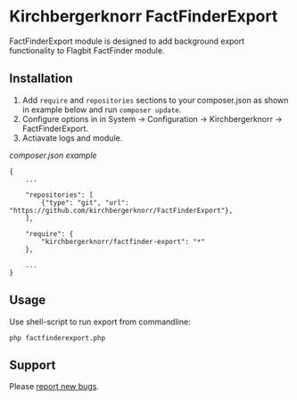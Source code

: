 Kirchbergerknorr FactFinderExport
=================================

FactFinderExport module is designed to add background export functionality to 
Flagbit FactFinder module.

Installation
------------

1. Add `require` and `repositories` sections to your composer.json as shown in example below and run `composer update`.
2. Configure options in in System -> Configuration -> Kirchbergerknorr -> FactFinderExport. 
3. Actiavate logs and module.

*composer.json example*

```
{
    ...
    
    "repositories": [
        {"type": "git", "url": "https://github.com/kirchbergerknorr/FactFinderExport"},
    ],
    
    "require": {
        "kirchbergerknorr/factfinder-export": "*"
    },
    
    ...
}
```

Usage
-----

Use shell-script to run export from commandline:

```
php factfinderexport.php
```


Support
-------

Please [report new bugs](https://github.com/kirchbergerknorr/FactFinderExport/issues/new).
